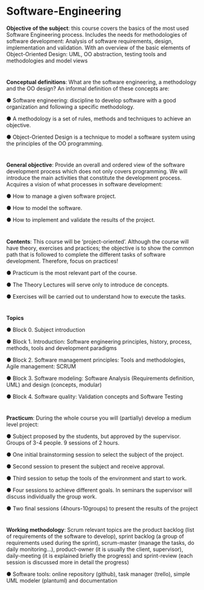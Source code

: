 # Software-Engineering

**Objective of the subject**: this course covers the basics of the most used Software Engineering process. Includes the needs for methodologies of software development: Analysis of software requirements, design, implementation and validation. With an overview of the basic elements of Object-Oriented Design: UML, OO abstraction, testing tools and methodologies and model views
#
**Conceptual definitions**: What are the software engineering, a methodology and the OO design? An informal definition of these concepts are:

● Software engineering: discipline to develop software with a good organization and following a specific methodology.

● A methodology is a set of rules, methods and techniques to achieve an objective.

● Object-Oriented Design is a technique to model a software system using the principles of the OO programming.
#
**General objective**: Provide an overall and ordered view of the software development process which does not only covers programming. We will introduce the main activities that constitute the development process. Acquires a vision of what processes in software development:

● How to manage a given software project.

● How to model the software.

● How to implement and validate the results of the project.
#
**Contents**: This course will be ‘project-oriented’. Although the course will have theory, exercises and practices; the objective is to show the common path that is followed to complete the different tasks of software development. Therefore, focus on practices!

● Practicum is the most relevant part of the course.

● The Theory Lectures will serve only to introduce de concepts.

● Exercises will be carried out to understand how to execute the tasks.
#
**Topics**

● Block 0. Subject introduction

● Block 1. Introduction: Software engineering principles, history, process, methods, tools and development paradigms

● Block 2. Software management principles: Tools and methodologies, Agile management: SCRUM

● Block 3. Software modeling: Software Analysis (Requirements definition, UML) and design (concepts, modular)

● Block 4. Software quality: Validation concepts and Software Testing
#
**Practicum**: During the whole course you will (partially) develop a medium level project:

● Subject proposed by the students, but approved by the supervisor. Groups of 3-4 people. 9 sessions of 2 hours.

● One initial brainstorming session to select the subject of the project.

● Second session to present the subject and receive approval.

● Third session to setup the tools of the environment and start to work.

● Four sessions to achieve different goals. In seminars the supervisor will discuss individually the group work.

● Two final sessions (4hours-10groups) to present the results of the project
#
**Working methodology**: Scrum relevant topics are the product backlog (list of requirements of the software to develop), sprint backlog (a group of requirements used during the sprint), scrum-master (manage the tasks, do daily monitoring…), product-owner (it is usually the client, supervisor), daily-meeting (it is explained briefly the progress) and sprint-review (each session is discussed more in detail the progress)

● Software tools: online repository (github), task manager (trello), simple UML modeler (plantuml) and documentation
